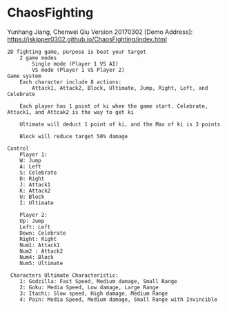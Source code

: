 # ChaosFighting
Yunhang Jiang, Chenwei Qiu Version 20170302
    [Demo Address]: https://jskipper0302.github.io/ChaosFighting/index.html
                
    2D fighting game, purpose is beat your target
        2 game modes
            Single mode (Player 1 VS AI)
            VS mode (Player 1 VS Player 2)
    Game system
        Each character include 8 actions:
            Attack1, Attack2, Block, Ultimate, Jump, Right, Left, and Celebrate
            
        Each player has 1 point of ki when the game start. Celebrate, Attack1, and Attcak2 is the way to get ki
        
        Ultimate will deduct 1 point of ki, and the Max of ki is 3 points
        
        Block will reduce target 50% damage
        
    Control
        Player 1:
        W: Jump
        A: Left
        S: Celebrate
        D: Right
        J: Attack1
        K: Attack2
        U: Block
        I: Ultimate
        
        Player 2:
        Up: Jump
        Left: Left
        Down: Celebrate
        Right: Right
        Num1: Attack1
        Num2 : Attack2
        Num4: Block
        Num5: Ultimate
     
     Characters Ultimate Characteristic:
        1: Godzilla: Fast Speed, Medium damage, Small Range
        2: Goku: Media Speed, Low damage, Large Range
        3: Itachi: Slow speed, High damage, Medium Range
        4: Pain: Media Speed, Medium damage, Small Range with Invincible